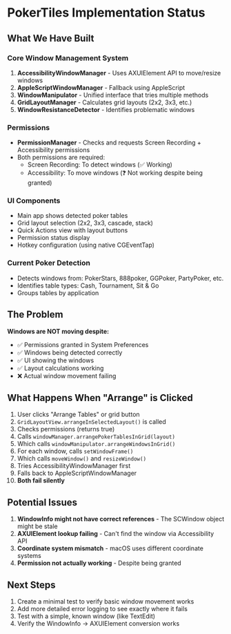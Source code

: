 # PokerTiles Implementation Status

## What We Have Built

### Core Window Management System
1. **AccessibilityWindowManager** - Uses AXUIElement API to move/resize windows
2. **AppleScriptWindowManager** - Fallback using AppleScript
3. **WindowManipulator** - Unified interface that tries multiple methods
4. **GridLayoutManager** - Calculates grid layouts (2x2, 3x3, etc.)
5. **WindowResistanceDetector** - Identifies problematic windows

### Permissions
- **PermissionManager** - Checks and requests Screen Recording + Accessibility permissions
- Both permissions are required:
  - Screen Recording: To detect windows (✅ Working)
  - Accessibility: To move windows (❓ Not working despite being granted)

### UI Components
- Main app shows detected poker tables
- Grid layout selection (2x2, 3x3, cascade, stack)
- Quick Actions view with layout buttons
- Permission status display
- Hotkey configuration (using native CGEventTap)

### Current Poker Detection
- Detects windows from: PokerStars, 888poker, GGPoker, PartyPoker, etc.
- Identifies table types: Cash, Tournament, Sit & Go
- Groups tables by application

## The Problem

**Windows are NOT moving despite:**
- ✅ Permissions granted in System Preferences
- ✅ Windows being detected correctly
- ✅ UI showing the windows
- ✅ Layout calculations working
- ❌ Actual window movement failing

## What Happens When "Arrange" is Clicked

1. User clicks "Arrange Tables" or grid button
2. `GridLayoutView.arrangeInSelectedLayout()` is called
3. Checks permissions (returns true)
4. Calls `windowManager.arrangePokerTablesInGrid(layout)`
5. Which calls `windowManipulator.arrangeWindowsInGrid()`
6. For each window, calls `setWindowFrame()`
7. Which calls `moveWindow()` and `resizeWindow()`
8. Tries AccessibilityWindowManager first
9. Falls back to AppleScriptWindowManager
10. **Both fail silently**

## Potential Issues

1. **WindowInfo might not have correct references** - The SCWindow object might be stale
2. **AXUIElement lookup failing** - Can't find the window via Accessibility API
3. **Coordinate system mismatch** - macOS uses different coordinate systems
4. **Permission not actually working** - Despite being granted

## Next Steps

1. Create a minimal test to verify basic window movement works
2. Add more detailed error logging to see exactly where it fails
3. Test with a simple, known window (like TextEdit)
4. Verify the WindowInfo → AXUIElement conversion works